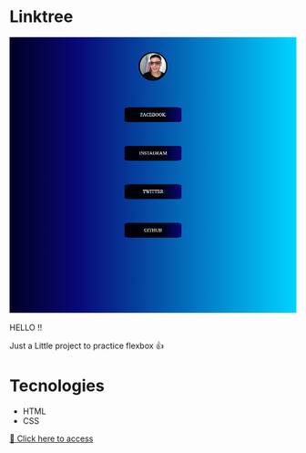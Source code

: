 # Linktree

![preview](./.github/linktree.png)

HELLO !!

Just a Little project to practice flexbox 👍

# Tecnologies

- HTML
- CSS

[🔗 Click here to access]("https://viniciusmassari.github.io/Linktree/")
